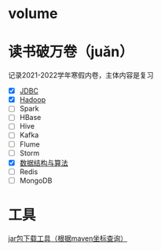 # volume

# 读书破万卷（juǎn）

记录2021-2022学年寒假内卷，主体内容是复习

- [X] [JDBC](./01-jdbc/README.md)
- [X] [Hadoop](./02-Hadoop/README.md)
- [ ] Spark
- [ ] HBase
- [ ] Hive
- [ ] Kafka
- [ ] Flume
- [ ] Storm
- [X] [数据结构与算法](./08-数据结构与算法/README.md)
- [ ] Redis
- [ ] MongoDB

# 工具
[jar包下载工具（根据maven坐标查询）](https://repo1.maven.org/)
